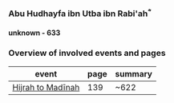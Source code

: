 ### Abu Hudhayfa ibn Utba ibn Rabi'ahؓ
#### unknown - 633

### Overview of involved events and pages

event | page | summary
-|-|-
[Hijrah to Madīnah](../events/0622_10Hijrah) | 139 | ~622 |
